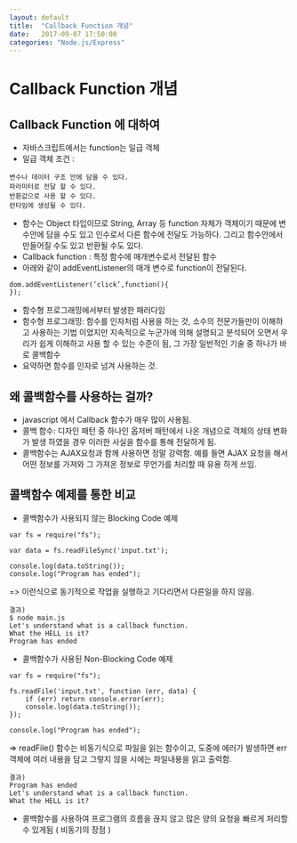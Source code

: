 ```yaml
---
layout: default
title:  "Callback Function 개념"
date:   2017-09-07 17:50:00
categories: "Node.js/Express"
---
```




# Callback Function 개념

## Callback Function 에 대하여
* 자바스크립트에서는 function는 일급 객체
* 일급 객체 조건 :
```
변수나 데이터 구조 안에 담을 수 있다.
파라미터로 전달 할 수 있다.
반환값으로 사용 할 수 있다.
런타임에 생성될 수 있다.
```
* 함수는 Object 타입이므로 String, Array 등 function 자체가 객체이기 때문에 변수안에 담을 수도 있고 인수로서 다른 함수에 전달도 가능하다. 그리고 함수안에서 만들어질 수도 있고 반환될 수도 있다.
* Callback function : 특정 함수에 매개변수로서 전달된 함수
* 아래와 같이 addEventListener의 매개 변수로 function이 전달된다.
```
dom.addEventListener(‘click’,function(){
});
```
* 함수형 프로그래밍에서부터 발생한 패러다임
* 함수형 프로그래밍: 함수를 인자처럼 사용을 하는 것, 소수의 전문가들만이 이해하고 사용하는 기법 이었지만 지속적으로 누군가에 의해 설명되고 분석되어 오면서 우리가 쉽게 이해하고 사용 할 수 있는 수준이 됨, 그 가장 일반적인 기술 중 하나가 바로 콜백함수
* 요약하면 함수를 인자로 넘겨 사용하는 것.

## 왜 콜백함수를 사용하는 걸까?
* javascript 에서 Callback 함수가 매우 많이 사용됨.
* 콜백 함수: 디자인 패턴 중 하나인 옵저버 패턴에서 나온 개념으로 객체의 상태 변화가 발생 하였을 경우 이러한 사실을 함수를 통해 전달하게 됨.
* 콜백함수는 AJAX요청과 함께 사용하면 정말 강력함. 예를 들면 AJAX 요청을 해서 어떤 정보를 가져와 그 가져온 정보로 무언가를 처리할 때 유용 하게 쓰임.

## 콜백함수 예제를 통한 비교
* 콜백함수가 사용되지 않는 Blocking Code 예제
```
var fs = require("fs");

var data = fs.readFileSync('input.txt');

console.log(data.toString());
console.log("Program has ended");
```
=> 이런식으로 동기적으로 작업을 실행하고 기다리면서 다른일을 하지 않음.

```
결과)
$ node main.js
Let's understand what is a callback function.
What the HELL is it?
Program has ended
```


* 콜백함수가 사용된 Non-Blocking Code 예제
```
var fs = require("fs");

fs.readFile('input.txt', function (err, data) {
    if (err) return console.error(err);
    console.log(data.toString());
});

console.log("Program has ended");
```
=>  readFile() 함수는 비동기식으로 파일을 읽는 함수이고, 도중에 에러가 발생하면 err 객체에 여러 내용을 담고 그렇지 않을 시에는 파일내용을 읽고 출력함.
```
결과)
Program has ended
Let's understand what is a callback function.
What the HELL is it?
```
* 콜백함수를 사용하여 프로그램의 흐름을 끊지 않고 많은 양의 요청을 빠르게 처리할 수 있게됨 ( 비동기의 장점 )
